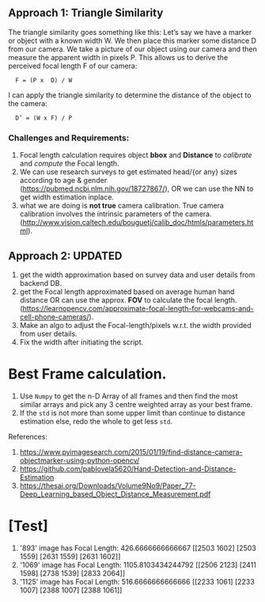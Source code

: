 
## Approach 1: Triangle Similarity
   The triangle similarity goes something like this: Let’s say we have a marker or object with a known width W. We then place this marker some distance D from our camera. We take a picture of our object using our camera and then measure the apparent width in pixels P. This allows us to derive the perceived focal length F of our camera:

      F = (P x  D) / W
   I can apply the triangle similarity to determine the distance of the object to the camera:

      D’ = (W x F) / P


### Challenges and Requirements:
1. Focal length calculation requires object **bbox** and **Distance** to *calibrate* and *compute* the Focal length.
2. We can use research surveys to get estimated head/{or any} sizes according to age & gender
   (https://pubmed.ncbi.nlm.nih.gov/18727867/), OR we can use the NN to get width estimation inplace.
3. what we are doing is **not true** camera calibration. True camera calibration involves the intrinsic parameters of the camera. 
   (http://www.vision.caltech.edu/bouguetj/calib_doc/htmls/parameters.html).

## Approach 2: UPDATED 
1. get the width approximation based on survey data and user details from backend DB.
2. get the Focal length approximated based on average human hand distance OR can use the approx. **FOV** to calculate the focal length. (https://learnopencv.com/approximate-focal-length-for-webcams-and-cell-phone-cameras/).
3. Make an algo to adjust the Focal-length/pixels w.r.t. the width provided from user details.
4. Fix the width after initiating the script.

# Best Frame calculation.
1. Use `Numpy` to get the n-D Array of all frames and then find the most similar arrays and pick any 3 centre weighted array as your best frame.
2. If the `std` is not more than some upper limit than continue to distance estimation else, redo the whole to get less `std`. 


References: 
1. https://www.pyimagesearch.com/2015/01/19/find-distance-camera-objectmarker-using-python-opencv/
2. https://github.com/pablovela5620/Hand-Detection-and-Distance-Estimation
3. https://thesai.org/Downloads/Volume9No9/Paper_77-Deep_Learning_based_Object_Distance_Measurement.pdf


# [Test]

1. '893' image has Focal Length: 426.6666666666667
   [[2503 1602]
   [2503 1559]
   [2631 1559]
   [2631 1602]]
2. '1069' image has Focal Length: 1105.8103434244792
   [[2506 2123] 
   [2411 1598] 
   [2738 1539] 
   [2833 2064]]
3. '1125' image has Focal Length: 516.6666666666666
   [[2233 1061]
   [2233 1007]
   [2388 1007]
   [2388 1061]]
